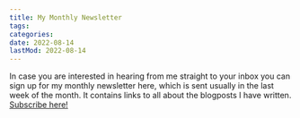 ```yaml
---
title: My Monthly Newsletter
tags:
categories:
date: 2022-08-14
lastMod: 2022-08-14
---
```

In case you are interested in hearing from me straight to your inbox you can sign up for my monthly newsletter here, which is sent usually in the last week of the month. It contains links to all about the blogposts I have written. [Subscribe here!](https://www.getrevue.co/profile)

